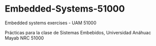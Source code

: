 # Embedded-Systems-51000
Embedded systems exercises - UAM 51000

Prácticas para la clase de Sistemas Embebidos, Universidad Anáhuac Mayab NRC 51000
